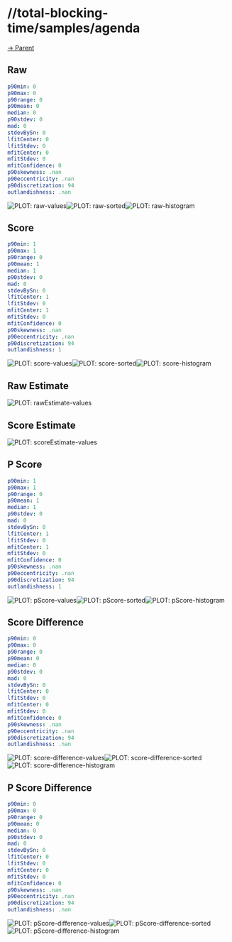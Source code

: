 
# //total-blocking-time/samples/agenda

[→ Parent](../..)


## Raw


```yaml
p90min: 0
p90max: 0
p90range: 0
p90mean: 0
median: 0
p90stdev: 0
mad: 0
stdevBySn: 0
lfitCenter: 0
lfitStdev: 0
mfitCenter: 0
mfitStdev: 0
mfitConfidence: 0
p90skewness: .nan
p90eccentricity: .nan
p90discretization: 94
outlandishness: .nan

```

![PLOT: raw-values](./raw/values.svg)![PLOT: raw-sorted](./raw/sorted.svg)![PLOT: raw-histogram](./raw/histogram.svg)
## Score


```yaml
p90min: 1
p90max: 1
p90range: 0
p90mean: 1
median: 1
p90stdev: 0
mad: 0
stdevBySn: 0
lfitCenter: 1
lfitStdev: 0
mfitCenter: 1
mfitStdev: 0
mfitConfidence: 0
p90skewness: .nan
p90eccentricity: .nan
p90discretization: 94
outlandishness: 1

```

![PLOT: score-values](./score/values.svg)![PLOT: score-sorted](./score/sorted.svg)![PLOT: score-histogram](./score/histogram.svg)
## Raw Estimate

![PLOT: rawEstimate-values](./rawEstimate/values.svg)
## Score Estimate

![PLOT: scoreEstimate-values](./scoreEstimate/values.svg)
## P Score


```yaml
p90min: 1
p90max: 1
p90range: 0
p90mean: 1
median: 1
p90stdev: 0
mad: 0
stdevBySn: 0
lfitCenter: 1
lfitStdev: 0
mfitCenter: 1
mfitStdev: 0
mfitConfidence: 0
p90skewness: .nan
p90eccentricity: .nan
p90discretization: 94
outlandishness: 1

```

![PLOT: pScore-values](./pScore/values.svg)![PLOT: pScore-sorted](./pScore/sorted.svg)![PLOT: pScore-histogram](./pScore/histogram.svg)
## Score Difference


```yaml
p90min: 0
p90max: 0
p90range: 0
p90mean: 0
median: 0
p90stdev: 0
mad: 0
stdevBySn: 0
lfitCenter: 0
lfitStdev: 0
mfitCenter: 0
mfitStdev: 0
mfitConfidence: 0
p90skewness: .nan
p90eccentricity: .nan
p90discretization: 94
outlandishness: .nan

```

![PLOT: score-difference-values](./score-difference/values.svg)![PLOT: score-difference-sorted](./score-difference/sorted.svg)![PLOT: score-difference-histogram](./score-difference/histogram.svg)
## P Score Difference


```yaml
p90min: 0
p90max: 0
p90range: 0
p90mean: 0
median: 0
p90stdev: 0
mad: 0
stdevBySn: 0
lfitCenter: 0
lfitStdev: 0
mfitCenter: 0
mfitStdev: 0
mfitConfidence: 0
p90skewness: .nan
p90eccentricity: .nan
p90discretization: 94
outlandishness: .nan

```

![PLOT: pScore-difference-values](./pScore-difference/values.svg)![PLOT: pScore-difference-sorted](./pScore-difference/sorted.svg)![PLOT: pScore-difference-histogram](./pScore-difference/histogram.svg)